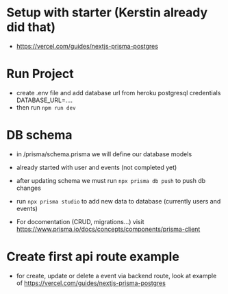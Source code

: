 # Setup with starter (Kerstin already did that)

- https://vercel.com/guides/nextjs-prisma-postgres

# Run Project

- create .env file and add database url from heroku postgresql credentials
  DATABASE_URL=....
- then run `npm run dev`

# DB schema

- in /prisma/schema.prisma we will define our database models
- already started with user and events (not completed yet)
- after updating schema we must run `npx prisma db push` to push db changes
- run `npx prisma studio` to add new data to database (currently users and events)

- For docomentation (CRUD, migrations...) visit https://www.prisma.io/docs/concepts/components/prisma-client

# Create first api route example

- for create, update or delete a event via backend route, look at example of https://vercel.com/guides/nextjs-prisma-postgres
